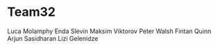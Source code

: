 # Team32
Luca Molamphy
Enda Slevin
Maksim Viktorov
Peter Walsh
Fintan Quinn 
Arjun Sasidharan
Lizi Gelenidze
